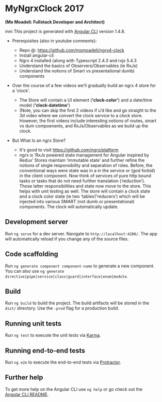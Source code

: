 # MyNgrxClock 2017
**(Mo Moadeli: Fullstack Developer and Architect)**

mm
This project is generated with [Angular CLI](https://github.com/angular/angular-cli) version 1.4.8.

* Prerequisites (also in youtube comments):
    * Repo @: https://github.com/momoadeli/ngrx4-clock 
    * Install angular-cli
    * Ngrx 4 installed (along with Typescript 2.4.3 and rxjs 5.4.3
    * Understand the basics of Observers/Observables (ie RxJs)
    * Understand the notions of Smart vs presentational dumb) components

* Over the course of a few videos we'll gradually build an ngrx 4 store for a 'clock'.
    * The Store will contain a UI element (**'clock-color'**) and a date/time model (**'clock-datetime'**)
    * (Note, you can skip the first 2 videos if u’d like and go straight to the 3d video where we convert the clock service to a clock store. However, the first videos include interesting notions of routes, smart vs dum compoenents, and RxJs/Observables as we build up the clock.

* But What Is an ngrx Store? 
    * It's good to visit https://github.com/ngrx/platform 
    * ngrx is ‘RxJs powered state management for Angular inspired by Redux’
    Stores maintain ‘immutable state’ and further refine the notions of single responsibility and separation of roles. Before, the conventional ways were state was in a in the service or (god forbid) in the client component. Now think of services of pure http bound tasks or tasks that do not need further translation (‘reduction’). Those latter responsibilities and state now move to the store. This helps with unit testing as well.
    The store will contain a clock state and a clock color state (ie two ‘tables’/’reducers’) which will be injected into various SMART (not dumb or presentational) components.  The clock will automatically update.

## Development server

Run `ng serve` for a dev server. Navigate to `http://localhost:4200/`. The app will automatically reload if you change any of the source files.

## Code scaffolding

Run `ng generate component component-name` to generate a new component. You can also use `ng generate directive|pipe|service|class|guard|interface|enum|module`.

## Build

Run `ng build` to build the project. The build artifacts will be stored in the `dist/` directory. Use the `-prod` flag for a production build.

## Running unit tests

Run `ng test` to execute the unit tests via [Karma](https://karma-runner.github.io).

## Running end-to-end tests

Run `ng e2e` to execute the end-to-end tests via [Protractor](http://www.protractortest.org/).

## Further help

To get more help on the Angular CLI use `ng help` or go check out the [Angular CLI README](https://github.com/angular/angular-cli/blob/master/README.md).
